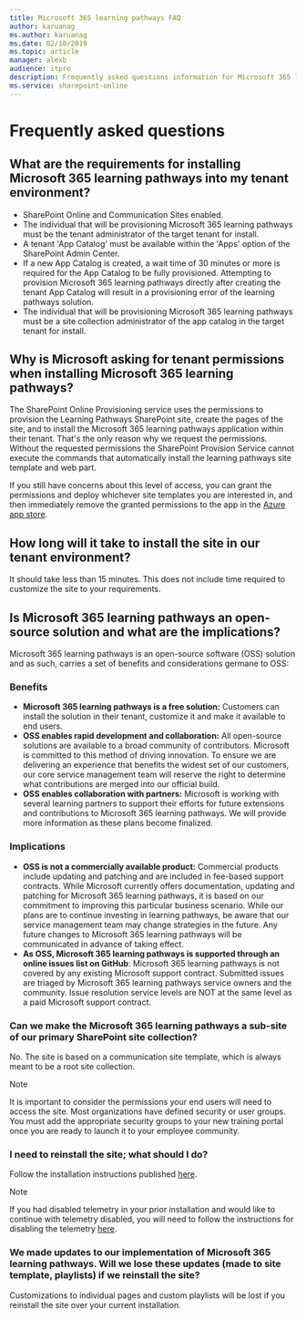 ```yaml
---
title: Microsoft 365 learning pathways FAQ
author: karuanag
ms.author: karuanag
ms.date: 02/10/2019
ms.topic: article
manager: alexb
audience: itpro
description: Frequently asked questions information for Microsoft 365 learning pathways.
ms.service: sharepoint-online
---
```


# Frequently asked questions

## What are the requirements for installing Microsoft 365 learning pathways into my tenant environment?

- SharePoint Online and Communication Sites enabled.
- The individual that will be provisioning Microsoft 365 learning pathways must be the tenant administrator of the target tenant for install.
- A tenant 'App Catalog' must be available within the 'Apps' option of the SharePoint Admin Center.
- If a new App Catalog is created, a wait time of 30 minutes or more is required for the App Catalog to be fully provisioned. Attempting to provision Microsoft 365 learning pathways directly after creating the tenant App Catalog will result in a provisioning error of the learning pathways solution.
- The individual that will be provisioning Microsoft 365 learning pathways must be a site collection administrator of the app catalog in the target tenant for install.

## Why is Microsoft asking for tenant permissions when installing Microsoft 365 learning pathways?

The SharePoint Online Provisioning service uses the permissions to provision the Learning Pathways SharePoint site, create the pages of the site, and to install the Microsoft 365 learning pathways application within their tenant. That's the only reason why we request the permissions. Without the requested permissions the SharePoint Provision Service cannot execute the commands that automatically install the learning pathways site template and web part.

If you still have concerns about this level of access, you can grant the permissions and deploy whichever site templates you are interested in, and then immediately remove the granted permissions to the app in the [Azure app store](https://myapps.microsoft.com).

## How long will it take to install the site in our tenant environment?

It should take less than 15 minutes. This does not include time required to customize the site to your requirements.

## Is Microsoft 365 learning pathways an open-source solution and what are the implications?

Microsoft 365 learning pathways is an open-source software (OSS) solution and as such, carries a set of benefits and considerations germane to OSS:

### Benefits 

- **Microsoft 365 learning pathways is a free solution:** Customers can install the solution in their tenant, customize it and make it available to end users.
- **OSS enables rapid development and collaboration:** All open-source solutions are available to a broad community of contributors. Microsoft is committed to this method of driving innovation. To ensure we are delivering an experience that benefits the widest set of our customers, our core service management team will reserve the right to determine what contributions are merged into our official build.  
- **OSS enables collaboration with partners:** Microsoft is working with several learning partners to support their efforts for future extensions and contributions to Microsoft 365 learning pathways. We will provide more information as these plans become finalized.

### Implications

- **OSS is not a commercially available product:** Commercial products include updating and patching and are included in fee-based support contracts. While Microsoft currently offers documentation, updating and patching for Microsoft 365 learning pathways, it is based on our commitment to improving this particular business scenario. While our plans are to continue investing in learning pathways, be aware that our service management team may change strategies in the future. Any future changes to Microsoft 365 learning pathways will be communicated in advance of taking effect.
- **As OSS, Microsoft 365 learning pathways is supported through an online issues list on GitHub**: Microsoft 365 learning pathways is not covered by any existing Microsoft support contract. Submitted issues are triaged by Microsoft 365 learning pathways service owners and the community. Issue resolution service levels are NOT at the same level as a paid Microsoft support contract.  

### Can we make the Microsoft 365 learning pathways a sub-site of our primary SharePoint site collection?

No. The site is based on a communication site template, which is always meant to be a root site collection.

> [!NOTE]
> It is important to consider the permissions your end users will need to access the site. Most organizations have defined security or user groups. You must add the appropriate security groups to your new training portal once you are ready to launch it to your employee community.

### I need to reinstall the site; what should I do?

Follow the installation instructions published [here](custom_provision.md).

> [!NOTE]
> If you had disabled telemetry in your prior installation and would like to continue with telemetry disabled, you will need to follow the instructions for disabling the telemetry [here](https://github.com/pnp/custom-learning-office-365/blob/a7168c97a76e0b4122e3ddfc530f6a10c724c3e1/installation/README.md).

### We made updates to our implementation of Microsoft 365 learning pathways. Will we lose these updates (made to site template, playlists) if we reinstall the site?

Customizations to individual pages and custom playlists will be lost if you reinstall the site over your current installation.  
